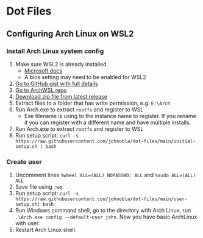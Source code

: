 # Dot Files

## Configuring Arch Linux on WSL2

### Install Arch Linux system config

1. Make sure WSL2 is already installed
   - [Microsoft docs](https://docs.microsoft.com/en-us/windows/wsl/install-win1)
   - A bios setting may need to be enabled for WSL2
1. [Go to GitHub gist with full details](https://gist.github.com/ld100/3376435a4bb62ca0906b0cff9de4f94b)
1. [Go to ArchWSL repo](https://github.com/yuk7/ArchWSL)
1. [Download zip file from latest release](https://github.com/yuk7/ArchWSL/releases/latest)
1. Extract files to a folder that has write permission, e.g. `E:\Arch`
1. Run Arch.exe to extract `rootfs` and register to WSL
   - Exe filename is using to the instance name to register. If you rename it you can register with a different name and have multiple installs.
1. Run Arch.exe to extract `rootfs` and register to WSL
1. Run setup script: `curl -s https://raw.githubusercontent.com/johnobla/dot-files/main/initial-setup.sh | bash`

### Create user

1. Uncomment lines `%wheel ALL=(ALL) NOPASSWD: ALL` and `%sudo ALL=(ALL) ALL`
1. Save file using `:wq`
1. Run setup script: `curl -s https://raw.githubusercontent.com/johnobla/dot-files/main/user-setup.sh| bash`
1. Run Windows command shell, go to the directory with Arch Linux, run `.\Arch.exe config --default-user john`. Now you have basic ArchLinux with user.
1. Restart Arch Linux shell.
